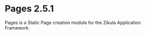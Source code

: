 Pages 2.5.1
===========

Pages is a Static Page creation module for the Zikula Application Framework.